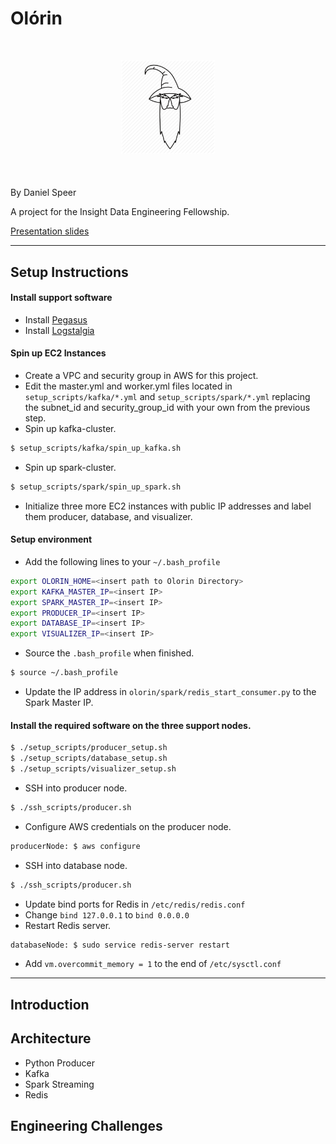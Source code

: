 # Olórin

<div style="text-align:center; margin: 50px 0"><img src ="/images/olorin_logo.png" height="150"/></div>

By Daniel Speer

A project for the Insight Data Engineering Fellowship.

[Presentation slides](http://bit.ly/2Xh1gkm)

<hr/>

## Setup Instructions

#### Install support software

* Install [Pegasus](https://github.com/InsightDataScience/pegasus)
* Install [Logstalgia](https://logstalgia.io/#)

#### Spin up EC2 Instances

* Create a VPC and security group in AWS for this project.
* Edit the master.yml and worker.yml files located in `setup_scripts/kafka/*.yml` and `setup_scripts/spark/*.yml` replacing the subnet_id and security_group_id with your own from the previous step.
* Spin up kafka-cluster.
```bash
$ setup_scripts/kafka/spin_up_kafka.sh
```
* Spin up spark-cluster.
```bash
$ setup_scripts/spark/spin_up_spark.sh
```
* Initialize three more EC2 instances with public IP addresses and label them producer, database, and visualizer.

#### Setup environment

* Add the following lines to your `~/.bash_profile`
```bash
export OLORIN_HOME=<insert path to Olorin Directory>
export KAFKA_MASTER_IP=<insert IP>
export SPARK_MASTER_IP=<insert IP>
export PRODUCER_IP=<insert IP>
export DATABASE_IP=<insert IP>
export VISUALIZER_IP=<insert IP>
```
* Source the `.bash_profile` when finished.
```bash
$ source ~/.bash_profile
```
* Update the IP address in `olorin/spark/redis_start_consumer.py` to the Spark Master IP.
#### Install the required software on the three support nodes.
```bash
$ ./setup_scripts/producer_setup.sh
$ ./setup_scripts/database_setup.sh
$ ./setup_scripts/visualizer_setup.sh
```
* SSH into producer node.
```bash
$ ./ssh_scripts/producer.sh
```
* Configure AWS credentials on the producer node.
```bash
producerNode: $ aws configure
```
* SSH into database node.
```bash
$ ./ssh_scripts/producer.sh
```
* Update bind ports for Redis in `/etc/redis/redis.conf`
 * Change `bind 127.0.0.1` to `bind 0.0.0.0`
* Restart Redis server.
```bash
databaseNode: $ sudo service redis-server restart
```
* Add `vm.overcommit_memory = 1` to the end of `/etc/sysctl.conf`
 
<hr/>

## Introduction

## Architecture

* Python Producer
* Kafka
* Spark Streaming
* Redis

## Engineering Challenges


